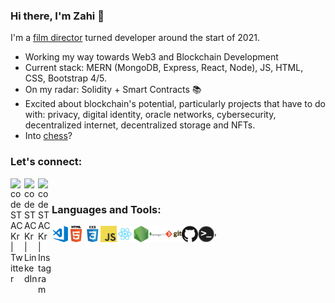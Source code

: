 ### Hi there, I'm Zahi 👋

I'm a [film director] turned developer around the start of 2021.

* Working my way towards Web3 and Blockchain Development
* Current stack: MERN (MongoDB, Express, React, Node), JS, HTML, CSS, Bootstrap 4/5.
* On my radar: Solidity + Smart Contracts 📚
* Excited about blockchain's potential, particularly projects that have to do with: privacy, digital identity, oracle networks, cybersecurity, decentralized internet, decentralized storage and NFTs.
* Into [chess]?

### Let's connect:

[<img align="left" alt="codeSTACKr | Twitter" width="22px" src="https://cdn.jsdelivr.net/npm/simple-icons@v3/icons/twitter.svg" />][twitter]
[<img align="left" alt="codeSTACKr | LinkedIn" width="22px" src="https://cdn.jsdelivr.net/npm/simple-icons@v3/icons/linkedin.svg" />][linkedin]
[<img align="left" alt="codeSTACKr | Instagram" width="22px" src="https://cdn.jsdelivr.net/npm/simple-icons@v3/icons/instagram.svg" />][instagram]

<br />

### Languages and Tools:

   <img
      align="left"
      alt="Visual Studio Code"
      width="26px"
      src="https://raw.githubusercontent.com/github/explore/80688e429a7d4ef2fca1e82350fe8e3517d3494d/topics/visual-studio-code/visual-studio-code.png"
   />,
      <img
         align="left"
         alt="HTML5"
         width="26px"
         src="https://raw.githubusercontent.com/github/explore/80688e429a7d4ef2fca1e82350fe8e3517d3494d/topics/html/html.png"
      />
      <img
         align="left"
         alt="CSS3"
         width="26px"
         src="https://raw.githubusercontent.com/github/explore/80688e429a7d4ef2fca1e82350fe8e3517d3494d/topics/css/css.png"
      />
      <img
         align="left"
         alt="JavaScript"
         width="26px"
         src="https://raw.githubusercontent.com/github/explore/80688e429a7d4ef2fca1e82350fe8e3517d3494d/topics/javascript/javascript.png"
      />
      <img
         align="left"
         alt="React"
         width="26px"
         src="https://raw.githubusercontent.com/github/explore/80688e429a7d4ef2fca1e82350fe8e3517d3494d/topics/react/react.png"
      />
      <img
         align="left"
         alt="Node.js"
         width="26px"
         src="https://raw.githubusercontent.com/github/explore/80688e429a7d4ef2fca1e82350fe8e3517d3494d/topics/nodejs/nodejs.png"
      />
      <img
         align="left"
         alt="MongoDB"
         width="26px"
         src="https://raw.githubusercontent.com/github/explore/80688e429a7d4ef2fca1e82350fe8e3517d3494d/topics/mongodb/mongodb.png"
      />
      <img
         align="left"
         alt="Git"
         width="26px"
         src="https://raw.githubusercontent.com/github/explore/80688e429a7d4ef2fca1e82350fe8e3517d3494d/topics/git/git.png"
      />
      <img
         align="left"
         alt="GitHub"
         width="26px"
         src="https://raw.githubusercontent.com/github/explore/78df643247d429f6cc873026c0622819ad797942/topics/github/github.png"
      />
      <img
         align="left"
         alt="Terminal"
         width="26px"
         src="https://raw.githubusercontent.com/github/explore/80688e429a7d4ef2fca1e82350fe8e3517d3494d/topics/terminal/terminal.png"
      />

<br />

[film director]: http://zahifarah.com/
[chess]: https://www.chess.com/member/vaylxx
[twitter]: https://twitter.com/ZahiFarah
[instagram]: https://www.instagram.com/zahi.farah/
[linkedin]: https://www.linkedin.com/in/zahi-farah/

<!-- <img
         align="left"
         alt="Sass"
         width="26px"
         src="https://raw.githubusercontent.com/github/explore/80688e429a7d4ef2fca1e82350fe8e3517d3494d/topics/sass/sass.png"
/>  -->
<!--       <img
         align="left"
         alt="Gatsby"
         width="26px"
         src="https://raw.githubusercontent.com/github/explore/e94815998e4e0713912fed477a1f346ec04c3da2/topics/gatsby/gatsby.png"
      /> -->
<!--       <img
         align="left"
         alt="GraphQL"
         width="26px"
         src="https://raw.githubusercontent.com/github/explore/80688e429a7d4ef2fca1e82350fe8e3517d3494d/topics/graphql/graphql.png"
      /> -->
<!--       <img
         align="left"
         alt="Deno"
         width="26px"
         src="https://raw.githubusercontent.com/github/explore/361e2821e2dea67711cde99c9c40ed357061cf27/topics/deno/deno.png"
      /> -->
<!--       <img
         align="left"
         alt="SQL"
         width="26px"
         src="https://raw.githubusercontent.com/github/explore/80688e429a7d4ef2fca1e82350fe8e3517d3494d/topics/sql/sql.png"
      /> -->
<!--       <img
         align="left"
         alt="MySQL"
         width="26px"
         src="https://raw.githubusercontent.com/github/explore/80688e429a7d4ef2fca1e82350fe8e3517d3494d/topics/mysql/mysql.png"
/> -->
